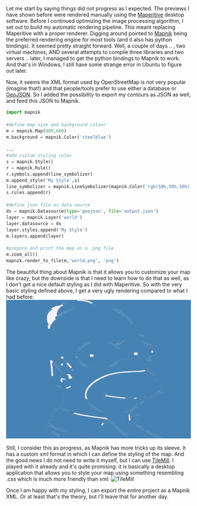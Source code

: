 Let me start by saying things did not progress as I expected. The previews I have shown before were rendered manually using the [Maperitive](http://maperitive.net/) desktop software.
Before I continued optimizing the image processing algorithm, I set out to build my automatic rendering pipeline. This meant replacing Maperitive with a proper renderer. Digging around pointed to [Mapnik](http://mapnik.org/) being the preferred rendering engine for most tools (and it also has python bindings).
It seemed pretty straight forward. Well, a couple of days .. , two virtual machines, AND several attempts to compile three libraries and two servers .. later, I managed to get the python bindings to Mapnik to work. And that's in Windows, I still have some strange error in Ubuntu to figure out later.

Now, it seems the XML format used by OpenStreetMap is not very popular (imagine that!) and that people/tools prefer to use either a database or [GeoJSON](http://geojson.org/). So I added the possibility to export my contours as JSON as well, and feed this JSON to Mapnik.

```python
import mapnik

#define map size and background colour
m = mapnik.Map(800,600)
m.background = mapnik.Color('steelblue')

...
#add custom styling rules
s = mapnik.Style()
r = mapnik.Rule()
r.symbols.append(line_symbolizer)
m.append_style('My Style',s)
line_symbolizer = mapnik.LineSymbolizer(mapnik.Color('rgb(50%,50%,50%)'),0.1)
s.rules.append(r)

#define json file as data source
ds = mapnik.Datasource(type='geojson', file='output.json')
layer = mapnik.Layer('world')
layer.datasource = ds
layer.styles.append('My Style')
m.layers.append(layer)

#prepare and print the map as a .png file
m.zoom_all()
mapnik.render_to_file(m,'world.png', 'png')
```

The beautiful thing about Mapnik is that it allows you to customize your map like crazy, but the downside is that I need to learn how to do that as well, as I don't get a nice default styling as I did with Maperitive. So with the very basic styling defined above, I get a very ugly rendering compared to what I had before:
![mapnik rendering](../project_images/map_homer_2.png)

Still, I consider this as progress, as Mapnik has more tricks up its sleeve. It has a custom xml format in which I can define the styling of the map. And the good news I do not need to write it myself, but I can use [TileMill](https://www.mapbox.com/tilemill/). I played with it already and it's quite promising: it is basically a desktop application that allows you to style your map using something resembling .css which is much more friendly than xml:
![TileMill](https://www.mapbox.com/tilemill/img/hero-tilemill.png)

Once I am happy with my styling, I can export the entire project as a Mapnik XML. Or at least that's the theory, but I'll leave that for another day.